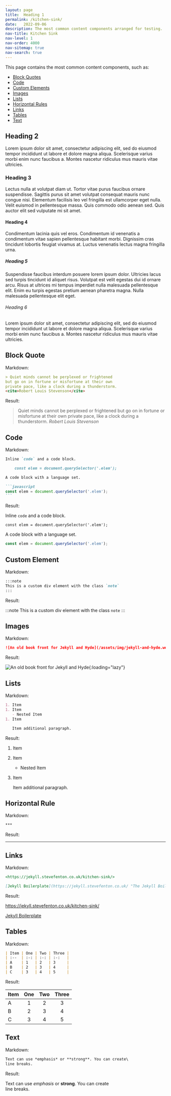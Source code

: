 ```yaml
---
layout: page
title:  Heading 1
permalink: /kitchen-sink/
date:   2022-09-06
description: The most common content components arranged for testing.
nav-title: Kitchen Sink
nav-level: 1
nav-order: 4000
nav-sitemap: true
nav-search: true
---
```


This page contains the most common content components, such as:

- [Block Quotes](#block-quote)
- [Code](#code)
- [Custom Elements](#custom-element)
- [Images](#image)
- [Lists](#lists)
- [Horizontal Rules](#horizontal-rule)
- [Links](#links)
- [Tables](#tables)
- [Text](#text)

## Heading 2

Lorem ipsum dolor sit amet, consectetur adipiscing elit, sed do eiusmod tempor incididunt ut labore et dolore magna aliqua. Scelerisque varius morbi enim nunc faucibus a. Montes nascetur ridiculus mus mauris vitae ultricies.

### Heading 3

Lectus nulla at volutpat diam ut. Tortor vitae purus faucibus ornare suspendisse. Sagittis purus sit amet volutpat consequat mauris nunc congue nisi. Elementum facilisis leo vel fringilla est ullamcorper eget nulla. Velit euismod in pellentesque massa. Quis commodo odio aenean sed. Quis auctor elit sed vulputate mi sit amet.

#### Heading 4

Condimentum lacinia quis vel eros. Condimentum id venenatis a condimentum vitae sapien pellentesque habitant morbi. Dignissim cras tincidunt lobortis feugiat vivamus at. Luctus venenatis lectus magna fringilla urna.

##### Heading 5

Suspendisse faucibus interdum posuere lorem ipsum dolor. Ultricies lacus sed turpis tincidunt id aliquet risus. Volutpat est velit egestas dui id ornare arcu. Risus at ultrices mi tempus imperdiet nulla malesuada pellentesque elit. Enim eu turpis egestas pretium aenean pharetra magna. Nulla malesuada pellentesque elit eget.

###### Heading 6

Lorem ipsum dolor sit amet, consectetur adipiscing elit, sed do eiusmod tempor incididunt ut labore et dolore magna aliqua. Scelerisque varius morbi enim nunc faucibus a. Montes nascetur ridiculus mus mauris vitae ultricies.

## Block Quote

Markdown:

```markdown
> Quiet minds cannot be perplexed or frightened 
but go on in fortune or misfortune at their own 
private pace, like a clock during a thunderstorm. 
<cite>Robert Louis Stevenson</cite>
```

Result:

> Quiet minds cannot be perplexed or frightened 
but go on in fortune or misfortune at their own 
private pace, like a clock during a thunderstorm. 
<cite>Robert Louis Stevenson</cite>

## Code

Markdown:

`````markdown
Inline `code` and a code block.

    const elem = document.querySelector('.elem');

A code block with a language set.

```javascript
const elem = document.querySelector('.elem');
```
`````

Result:

Inline `code` and a code block.

    const elem = document.querySelector('.elem');

A code block with a language set.

```javascript
const elem = document.querySelector('.elem');
```

## Custom Element

Markdown:

```markdown
:::note
This is a custom div element with the class `note`
:::
```

Result:

:::note
This is a custom div element with the class `note`
:::

## Images

Markdown:

```markdown
![An old book front for Jekyll and Hyde](/assets/img/jekyll-and-hyde.webp){:loading="lazy"}
```

Result:

![An old book front for Jekyll and Hyde](/assets/img/jekyll-and-hyde.webp){:loading="lazy"}

## Lists

Markdown:

```markdown
1. Item
1. Item
   - Nested Item
1. Item

   Item additional paragraph.
```

Result:

1. Item
1. Item
   - Nested Item
1. Item

   Item additional paragraph.

## Horizontal Rule

Markdown:

```markdown
***
```

Result:

***

## Links

Markdown:

```markdown
<https://jekyll.stevefenton.co.uk/kitchen-sink/>

[Jekyll Boilerplate](https://jekyll.stevefenton.co.uk/ "The Jekyll Boilerplate Site")
```

Result:

<https://jekyll.stevefenton.co.uk/kitchen-sink/>

[Jekyll Boilerplate](https://jekyll.stevefenton.co.uk/ "The Jekyll Boilerplate Site")

## Tables

Markdown:

```markdown
| Item | One | Two | Three |
| :--  | :-: | :-: | :-:   |
| A    | 1   | 2   | 3     |
| B    | 2   | 3   | 4     |
| C    | 3   | 4   | 5     |
```

Result:

| Item | One | Two | Three |
| :--  | :-: | :-: | :-:   |
| A    | 1   | 2   | 3     |
| B    | 2   | 3   | 4     |
| C    | 3   | 4   | 5     |

## Text

Markdown:

```markdown
Text can use *emphasis* or **strong**. You can create\
line breaks.
```

Result:

Text can use *emphasis* or **strong**. You can create\
line breaks.